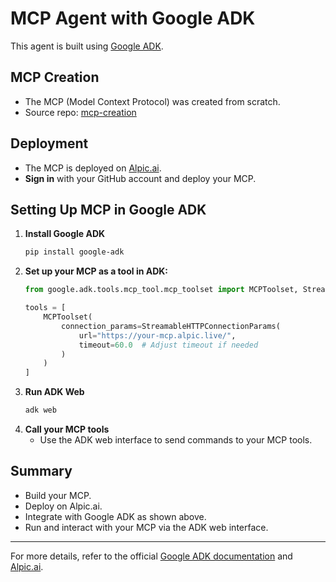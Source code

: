 # MCP Agent with Google ADK

This agent is built using [Google ADK](https://google.github.io/adk-docs/).

## MCP Creation
- The MCP (Model Context Protocol) was created from scratch.
- Source repo: [mcp-creation](https://github.com/Dronanaik/mcp-creation.git)

## Deployment
- The MCP is deployed on [Alpic.ai](https://alpic.ai/).
- **Sign in** with your GitHub account and deploy your MCP.

## Setting Up MCP in Google ADK
1. **Install Google ADK**
   ```bash
   pip install google-adk
   ```
2. **Set up your MCP as a tool in ADK:**
   ```python
   from google.adk.tools.mcp_tool.mcp_toolset import MCPToolset, StreamableHTTPConnectionParams

   tools = [
       MCPToolset(
           connection_params=StreamableHTTPConnectionParams(
               url="https://your-mcp.alpic.live/",
               timeout=60.0  # Adjust timeout if needed
           )
       )
   ]
   ```
3. **Run ADK Web**
   ```bash
   adk web
   ```
4. **Call your MCP tools**
   - Use the ADK web interface to send commands to your MCP tools.

## Summary
- Build your MCP.
- Deploy on Alpic.ai.
- Integrate with Google ADK as shown above.
- Run and interact with your MCP via the ADK web interface.

---
For more details, refer to the official [Google ADK documentation](https://google.github.io/adk-docs/) and [Alpic.ai](https://alpic.ai/).
